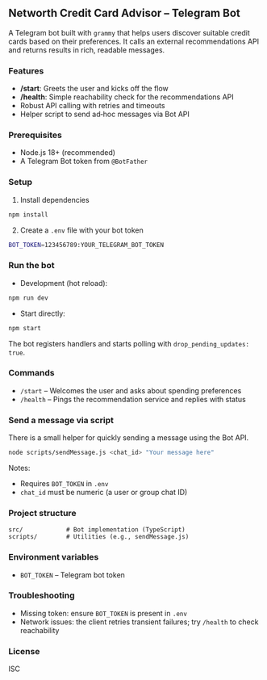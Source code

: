 ## Networth Credit Card Advisor – Telegram Bot

A Telegram bot built with `grammy` that helps users discover suitable credit cards based on their preferences. It calls an external recommendations API and returns results in rich, readable messages.

### Features
- **/start**: Greets the user and kicks off the flow
- **/health**: Simple reachability check for the recommendations API
- Robust API calling with retries and timeouts
- Helper script to send ad‑hoc messages via Bot API

### Prerequisites
- Node.js 18+ (recommended)
- A Telegram Bot token from `@BotFather`

### Setup
1) Install dependencies

```bash
npm install
```

2) Create a `.env` file with your bot token

```bash
BOT_TOKEN=123456789:YOUR_TELEGRAM_BOT_TOKEN
```

### Run the bot
- Development (hot reload):

```bash
npm run dev
```

- Start directly:

```bash
npm start
```

The bot registers handlers and starts polling with `drop_pending_updates: true`.

### Commands
- `/start` – Welcomes the user and asks about spending preferences
- `/health` – Pings the recommendation service and replies with status

### Send a message via script
There is a small helper for quickly sending a message using the Bot API.

```bash
node scripts/sendMessage.js <chat_id> "Your message here"
```

Notes:
- Requires `BOT_TOKEN` in `.env`
- `chat_id` must be numeric (a user or group chat ID)

### Project structure
```
src/            # Bot implementation (TypeScript)
scripts/        # Utilities (e.g., sendMessage.js)
```

### Environment variables
- `BOT_TOKEN` – Telegram bot token

### Troubleshooting
- Missing token: ensure `BOT_TOKEN` is present in `.env`
- Network issues: the client retries transient failures; try `/health` to check reachability

### License
ISC


